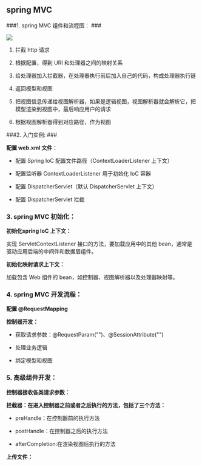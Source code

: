 spring MVC
---
###1. spring MVC 组件和流程图： ###

![](https://i.imgur.com/eX2w5mP.png)

1. 拦截 http 请求

2. 根据配置，得到 URI 和处理器之间的映射关系

3. 给处理器加入拦截器，在处理器执行前后加入自己的代码，构成处理器执行链

4. 返回模型和视图

5. 把视图信息传递给视图解析器，如果是逻辑视图，视图解析器就会解析它，把模型渲染到视图中，最后响应用户的请求

6. 根据视图解析器得到对应路径，作为视图

###2. 入门实例: ###

**配置 web.xml 文件：**

* 配置 Spring IoC 配置文件路径（ContextLoaderListener 上下文）

* 配置监听器 ContextLoaderListener 用于初始化 IoC 容器

* 配置 DispatcherServlet（默认 DispatcherServlet 上下文）

* 配置 DispatcherServlet 拦截

### 3. spring MVC 初始化： ###

**初始化spring IoC 上下文：**

实现 ServletContextListener 接口的方法，要加载应用中的其他 bean，通常是驱动应用后端的中间件和数据层组件。

**初始化映射请求上下文：**

加载包含 Web 组件的 bean，如控制器、视图解析器以及处理器映射等。

### 4. spring MVC 开发流程： ###

**配置 @RequestMapping**

**控制器开发：**

* 获取请求参数：@RequestParam("")、@SessionAttribute("")

* 处理业务逻辑

* 绑定模型和视图


### 5. 高级组件开发： ###

**控制器接收各类请求参数：**

**拦截器：在进入控制器之前或者之后执行的方法，包括了三个方法：**

* preHandle：在控制器前的执行方法

* postHandle：在控制器之后的执行方法

* afterCompletion:在渲染视图后执行的方法

**上传文件：**